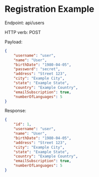 # Registration Example

Endpoint: api/users

HTTP verb: POST

Payload:
```json
{
	"username": "user",
	"name": "User",
	"birthDate": "1980-04-05",
	"password": "secret",
	"address": "Street 123",
	"city": "Example City",
	"state": "Example State",
	"country": "Example Country",
	"emailSubscription": true,
	"numberOfLanguages": 5
}
```

Response:

```json
{
    "id": 1,
    "username": "user",
    "name": "User",
    "birthDate": "1980-04-05",
    "address": "Street 123",
    "city": "Example City",
    "state": "Example State",
    "country": "Example Country",
    "emailSubscription": true,
    "numberOfLanguages": 5
}
```
